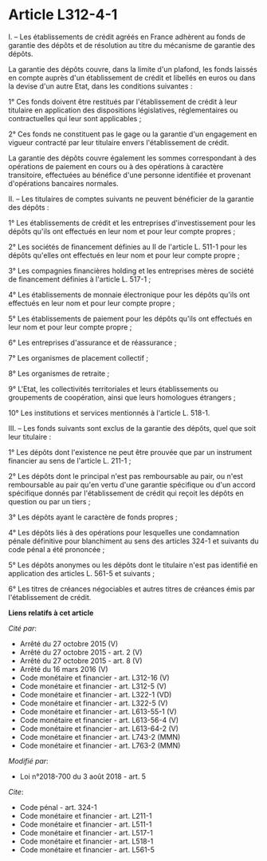 # Article L312-4-1

I. – Les établissements de crédit agréés en France adhèrent au fonds de garantie des dépôts et de résolution au titre du
mécanisme de garantie des dépôts.

La garantie des dépôts couvre, dans la limite d'un plafond, les fonds laissés en compte auprès d'un établissement de crédit
et libellés en euros ou dans la devise d'un autre Etat, dans les conditions suivantes :

1° Ces fonds doivent être restitués par l'établissement de crédit à leur titulaire en application des dispositions
législatives, réglementaires ou contractuelles qui leur sont applicables ;

2° Ces fonds ne constituent pas le gage ou la garantie d'un engagement en vigueur contracté par leur titulaire envers
l'établissement de crédit.

La garantie des dépôts couvre également les sommes correspondant à des opérations de paiement en cours ou à des opérations à
caractère transitoire, effectuées au bénéfice d'une personne identifiée et provenant d'opérations bancaires normales.

II. – Les titulaires de comptes suivants ne peuvent bénéficier de la garantie des dépôts :

1° Les établissements de crédit et les entreprises d'investissement pour les dépôts qu'ils ont effectués en leur nom et pour
leur compte propres ;

2° Les sociétés de financement définies au II de l'article L. 511-1  pour les dépôts qu'elles ont effectués en leur nom et
pour leur compte propre ;

3° Les compagnies financières holding et les entreprises mères de société de financement définies à l'article L. 517-1 ;

4° Les établissements de monnaie électronique pour les dépôts qu'ils ont effectués en leur nom et pour leur compte propre ;

5° Les établissements de paiement pour les dépôts qu'ils ont effectués en leur nom et pour leur compte propre ;

6° Les entreprises d'assurance et de réassurance ;

7° Les organismes de placement collectif ;

8° Les organismes de retraite ;

9° L'Etat, les collectivités territoriales et leurs établissements ou groupements de coopération, ainsi que leurs homologues
étrangers ;

10° Les institutions et services mentionnés à l'article L. 518-1.

III. – Les fonds suivants sont exclus de la garantie des dépôts, quel que soit leur titulaire :

1° Les dépôts dont l'existence ne peut être prouvée que par un instrument financier au sens de l'article L. 211-1 ;

2° Les dépôts dont le principal n'est pas remboursable au pair, ou n'est remboursable au pair qu'en vertu d'une garantie
spécifique ou d'un accord spécifique donnés par l'établissement de crédit qui reçoit les dépôts en question ou par un tiers ;

3° Les dépôts ayant le caractère de fonds propres ;

4° Les dépôts liés à des opérations pour lesquelles une condamnation pénale définitive pour blanchiment au sens des articles
324-1 et suivants du code pénal a été prononcée ;

5° Les dépôts anonymes ou les dépôts dont le titulaire n'est pas identifié en application des articles L. 561-5 et suivants ;

6° Les titres de créances négociables et autres titres de créances émis par l'établissement de crédit.

**Liens relatifs à cet article**

_Cité par_:

  - Arrêté du 27 octobre 2015 (V)
  - Arrêté du 27 octobre 2015 - art. 2 (V)
  - Arrêté du 27 octobre 2015 - art. 8 (V)
  - Arrêté du 16 mars 2016 (V)
  - Code monétaire et financier - art. L312-16 (V)
  - Code monétaire et financier - art. L312-5 (V)
  - Code monétaire et financier - art. L322-1 (VD)
  - Code monétaire et financier - art. L322-5 (V)
  - Code monétaire et financier - art. L613-55-1 (V)
  - Code monétaire et financier - art. L613-56-4 (V)
  - Code monétaire et financier - art. L613-64-2 (V)
  - Code monétaire et financier - art. L743-2 (MMN)
  - Code monétaire et financier - art. L763-2 (MMN)

_Modifié par_:

  - Loi n°2018-700 du 3 août 2018 - art. 5

_Cite_:

  - Code pénal - art. 324-1
  - Code monétaire et financier - art. L211-1
  - Code monétaire et financier - art. L511-1
  - Code monétaire et financier - art. L517-1
  - Code monétaire et financier - art. L518-1
  - Code monétaire et financier - art. L561-5
